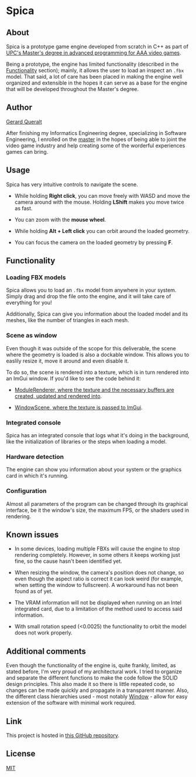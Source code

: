 # Spica

## About

Spica is a prototype game engine developed from scratch in C++ as part of [UPC's Master's degree in advanced programming for AAA video games](https://www.talent.upc.edu/ing/estudis/formacio/curs/201200/master-advanced-programming-aaa-video-games/).

Being a prototype, the engine has limited functionality (described in the [Functionality](#Functionality) section); mainly, it allows the user to load an inspect an `.fbx` model. That said, a lot of care has been placed in making the engine well organized and extensible in the hopes it can serve as a base for the engine that will be developed throughout the Master's degree.

## Author

[Gerard Queralt](https://github.com/gerard-queralt)

After finishing my Informatics Engineering degree, specializing in Software Engineering, I enrolled on the [master](https://www.talent.upc.edu/ing/estudis/formacio/curs/201200/master-advanced-programming-aaa-video-games/) in the hopes of being able to joint the video game industry and help creating some of the worderful experiences games can bring.

## Usage

Spica has very intuitive controls to navigate the scene.

- While holding **Right click**, you can move freely with WASD and move the camera around with the mouse. Holding **LShift** makes you move twice as fast.

- You can zoom with the **mouse wheel**.

- While holding **Alt + Left click** you can orbit around the loaded geometry.

- You can focus the camera on the loaded geometry by pressing **F**.

## Functionality

### Loading FBX models

Spica allows you to load an `.fbx` model from anywhere in your system. Simply drag and drop the file onto the engine, and it will take care of everything for you!

Additionally, Spica can give you information about the loaded model and its meshes, like the number of triangles in each mesh.

### Scene as window

Even though it was outside of the scope for this deliverable, the scene where the geometry is loaded is also a dockable window. This allows you to easlily resize it, move it around and even disable it.

To do so, the scene is rendered into a texture, which is in turn rendered into an ImGui window. If you'd like to see the code behind it:

- [ModuleRenderer, where the texture and the necessary buffers are created, updated and rendered into](https://github.com/gerard-queralt/Spica/blob/main/Spica/Source/Modules/ModuleRender.cpp).

- [WindowScene, where the texture is passed to ImGui](https://github.com/gerard-queralt/Spica/blob/main/Spica/Source/Models/Windows/EditorWindows/WindowScene.cpp).

### Integrated console

Spica has an integrated console that logs what it's doing in the background, like the initialization of libraries or the steps when loading a model.

### Hardware detection

The engine can show you information about your system or the graphics card in which it's running.

### Configuration

Almost all parameters of the program can be changed through its graphical interface, be it the window's size, the maximum FPS, or the shaders used in rendering.

## Known issues

- In some devices, loading multiple FBXs will cause the engine to stop rendering completely. However, in some others it keeps working just fine, so the cause hasn't been identified yet.

- When resizing the window, the camera's position does not change, so even though the aspect ratio is correct it can look weird (for example, when setting the window to fullscreen). A workaround has not been found as of yet.

- The VRAM information will not be displayed when running on an Intel integrated card, due to a limitation of the method used to access said information.

- With small rotation speed (<0.0025) the functionality to orbit the model does not work properly.

## Additional comments

Even though the functionality of the engine is, quite frankly, limited, as stated before, I'm very proud of my architectural work. I tried to organize and separate the different functions to make the code follow the SOLID design principles. This also made it so there is little repeated code, so changes can be made quickly and propagate in a transparent manner. Also, the different class hierarchies used - most notably [Window](https://github.com/gerard-queralt/Spica/tree/main/Spica/Source/Models/Windows) - allow for easy extension of the software with minimal work required.

## Link

This project is hosted in [this GitHub repository](https://github.com/gerard-queralt/Spica).

## License

[MIT](https://choosealicense.com/licenses/mit/)